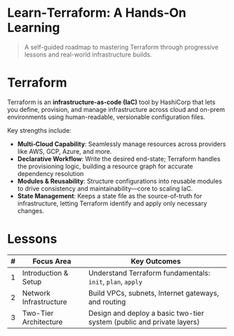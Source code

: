 # Learn‑Terraform: A Hands‑On Learning

> A self-guided roadmap to mastering Terraform through progressive lessons and real-world infrastructure builds.

# Terraform

Terraform is an **infrastructure-as-code (IaC)** tool by HashiCorp that lets you define, provision, and manage infrastructure across cloud and on-prem environments using human-readable, versionable configuration files.

Key strengths include:

- **Multi‑Cloud Capability**: Seamlessly manage resources across providers like AWS, GCP, Azure, and more.
- **Declarative Workflow**: Write the desired end-state; Terraform handles the provisioning logic, building a resource graph for accurate dependency resolution
- **Modules & Reusability**: Structure configurations into reusable modules to drive consistency and maintainability—core to scaling IaC.
- **State Management**: Keeps a state file as the source-of-truth for infrastructure, letting Terraform identify and apply only necessary changes.

# Lessons

| # | Focus Area             | Key Outcomes                                                          |
| - | ---------------------- | --------------------------------------------------------------------- |
| 1 | Introduction & Setup   | Understand Terraform fundamentals: `init`, `plan`, `apply`            |
| 2 | Network Infrastructure | Build VPCs, subnets, Internet gateways, and routing                   |
| 3 | Two-Tier Architecture  | Design and deploy a basic two-tier system (public and private layers) |
